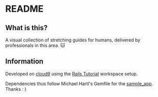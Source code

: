 # README

## What is this?

A visual collection of stretching guides for humans, delivered by professionals in this area. 🐱

## Information

Developed on [cloud9](https://c9.io) using the [Rails Tutorial](http://www.railstutorial.org/) workspace setup.

Dependencies thus follow Michael Hartl's Gemfile for the [sample_app](https://github.com/mhartl/rails_tutorial_4th_edition_gemfiles/blob/master/sample_app/Gemfile).
Thanks : )